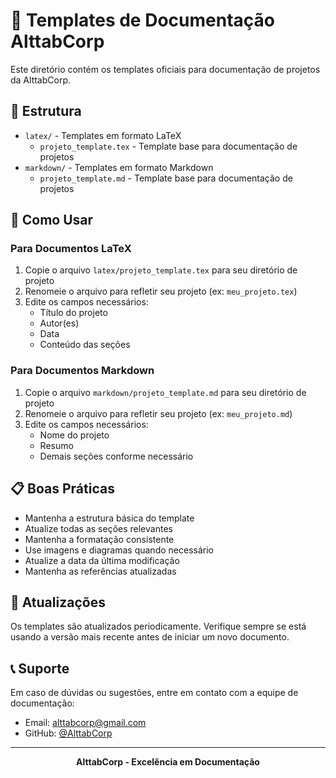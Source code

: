 # 📑 Templates de Documentação AlttabCorp

Este diretório contém os templates oficiais para documentação de projetos da AlttabCorp.

## 📁 Estrutura

- `latex/` - Templates em formato LaTeX
  - `projeto_template.tex` - Template base para documentação de projetos
- `markdown/` - Templates em formato Markdown
  - `projeto_template.md` - Template base para documentação de projetos

## 🚀 Como Usar

### Para Documentos LaTeX

1. Copie o arquivo `latex/projeto_template.tex` para seu diretório de projeto
2. Renomeie o arquivo para refletir seu projeto (ex: `meu_projeto.tex`)
3. Edite os campos necessários:
   - Título do projeto
   - Autor(es)
   - Data
   - Conteúdo das seções

### Para Documentos Markdown

1. Copie o arquivo `markdown/projeto_template.md` para seu diretório de projeto
2. Renomeie o arquivo para refletir seu projeto (ex: `meu_projeto.md`)
3. Edite os campos necessários:
   - Nome do projeto
   - Resumo
   - Demais seções conforme necessário

## 📋 Boas Práticas

- Mantenha a estrutura básica do template
- Atualize todas as seções relevantes
- Mantenha a formatação consistente
- Use imagens e diagramas quando necessário
- Atualize a data da última modificação
- Mantenha as referências atualizadas

## 🔄 Atualizações

Os templates são atualizados periodicamente. Verifique sempre se está usando a versão mais recente antes de iniciar um novo documento.

## 📞 Suporte

Em caso de dúvidas ou sugestões, entre em contato com a equipe de documentação:
- Email: alttabcorp@gmail.com
- GitHub: [@AlttabCorp](https://github.com/Alttabcorp)

---

<div align="center">

**AlttabCorp - Excelência em Documentação**

</div> 